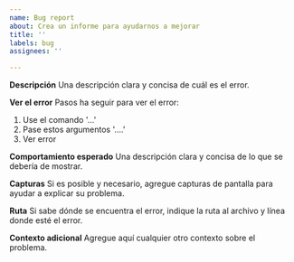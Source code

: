 ```yaml
---
name: Bug report
about: Crea un informe para ayudarnos a mejorar
title: ''
labels: bug
assignees: ''

---
```


**Descripción**
Una descripción clara y concisa de cuál es el error.

**Ver el error**
Pasos ha seguir para ver el error:
1. Use el comando '...'
2. Pase estos argumentos '....'
3. Ver error

**Comportamiento esperado**
Una descripción clara y concisa de lo que se debería de mostrar.

**Capturas**
Si es posible y necesario, agregue capturas de pantalla para ayudar a explicar su problema.

**Ruta**
Si sabe dónde se encuentra el error, indique la ruta al archivo y línea donde esté el error.

**Contexto adicional**
Agregue aquí cualquier otro contexto sobre el problema.
